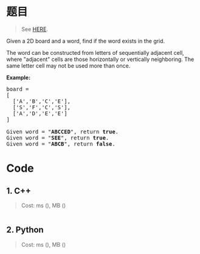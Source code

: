 # 题目

> See [HERE](https://leetcode.com/problems/word-search/).

<div><p>Given a 2D board and a word, find if the word exists in the grid.</p>

<p>The word can be constructed from letters of sequentially adjacent cell, where "adjacent" cells are those horizontally or vertically neighboring. The same letter cell may not be used more than once.</p>

<p><strong>Example:</strong></p>

<pre>board =
[
  ['A','B','C','E'],
  ['S','F','C','S'],
  ['A','D','E','E']
]

Given word = "<strong>ABCCED</strong>", return <strong>true</strong>.
Given word = "<strong>SEE</strong>", return <strong>true</strong>.
Given word = "<strong>ABCB</strong>", return <strong>false</strong>.
</pre>
</div>

# Code

## 1. C++

> Cost: ms (), MB ()

```cpp

```

## 2. Python

> Cost: ms (), MB ()

```python

```

